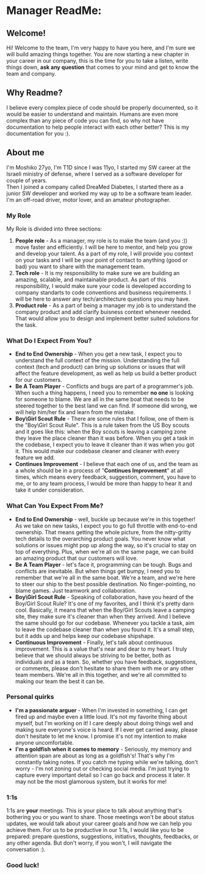 # Manager ReadMe:
## Welcome!
Hi! Welcome to the team, I'm very happy to have you here, and I'm sure we will build amazing things together.
You are now starting a new chapter in your career in our company,
this is the time for you to take a listen, write things down, **ask any question** that comes to your mind and get to know the team and company.

## Why Readme?
I believe every complex piece of code should be properly documented, so it would be easier to understand and maintain. Humans are even more complex than any piece of code you can find, so why not have documentation to help people interact with each other better?
This is my documentation for you :).

## About me
I'm Moshiko 27yo, I'm T1D since I was 11yo,
I started my SW career at the Israeli ministry of defense, where I served as a software developer for couple of years.  
Then I joined a company called DreaMed Diabetes, I started there as a junior SW developer and worked my way up to be a software team leader.
I'm an off-road driver, motor lover, and an amateur photographer.

### My Role
My Role is divided into three sections:

1.	**People role** - As a manager, my role is to make the team (and you :)) move faster and efficiently.
I will be here to mentor, and help you grow and develop your talent.
As a part of my role, I will provide you context on your tasks and I will be your point of contact to anything (good or bad) you want to share with the management team.
2.	**Tech role** - It is my responsibility to make sure we are building an amazing, scalable, and maintainable product. As part of this responsibility, I would make sure your code is developed according to company standarts to code conventions and business requirements. I will be here to answer any tech/architecture questions you may have.
3.	**Product role** - As a part of being a manager my job is to understand the company product and add clarify buisness context whenever needed.  
That would allow you to design and implement better suited solutions for the task.


### What Do I Expect From You?
- **End to End Ownership** - When you get a new task, I expect you to understand the full context of the mission.
Understanding the full context (tech and product) can bring up solutions or issues that will affect the feature development, as well as help us build a better product for our customers.
- **Be A Team Player** - Conflicts and bugs are part of a programmer's job. When such a thing happens, I need you to remember **no one** is looking for someone to blame. We are all in the same boat that needs to be steered together to the best land we can find. If someone did wrong, we will help him/her fix and learn from the mistake.
- **Boy\Girl Scout Rule** - There are some rules that I follow, one of them is the "Boy\Girl Scout Rule". This is a rule taken from the US Boy scouts and it goes like this: when the Boy scouts is leaving a camping zone they leave the place cleaner than it was before. When you get a task in the codebase, I expect you to leave it cleaner than it was when you got it. This would make our codebase cleaner and cleaner with every feature we add.
- **Continues Improvement** - I believe that each one of us, and the team as a whole should be in a process of "**Continues Improvement**" at all times, which means every feedback, suggestion, comment, you have to me, or to any team process, I would be more than happy to hear it and take it under consideration.

### What Can You Expect From Me?
- **End to End Ownership** - well, buckle up because we're in this together! As we take on new tasks, I expect you to go full throttle with end-to-end ownership. That means getting the whole picture, from the nitty-gritty tech details to the overarching product goals. You never know what solutions or issues might pop up along the way, so it's crucial to stay on top of everything. Plus, when we're all on the same page, we can build an amazing product that our customers will love.
- **Be A Team Player** - let's face it, programming can be tough. Bugs and conflicts are inevitable. But when things get bumpy, I need you to remember that we're all in the same boat. We're a team, and we're here to steer our ship to the best possible destination. No finger-pointing, no blame games. Just teamwork and collaboration.
- **Boy\Girl Scout Rule** - Speaking of collaboration, have you heard of the Boy/Girl Scout Rule? It's one of my favorites, and I think it's pretty darn cool. Basically, it means that when the Boy/Girl Scouts leave a camping site, they make sure it's cleaner than when they arrived. And I believe the same should go for our codebase. Whenever you tackle a task, aim to leave the codebase cleaner than when you found it. It's a small step, but it adds up and helps keep our codebase shipshape.
- **Continuous Improvement** - Finally, let's talk about continuous improvement. This is a value that's near and dear to my heart. I truly believe that we should always be striving to be better, both as individuals and as a team. So, whether you have feedback, suggestions, or comments, please don't hesitate to share them with me or any other team members. We're all in this together, and we're all committed to making our team the best it can be.

### Personal quirks
- **I'm a passionate arguer** - When I'm invested in something, I can get fired up and maybe even a little loud. It's not my favorite thing about myself, but I'm working on it! I care deeply about doing things well and making sure everyone's voice is heard. If I ever get carried away, please don't hesitate to let me know. I promise it's not my intention to make anyone uncomfortable.
- **I'm a goldfish when it comes to memory** - Seriously, my memory and attention span are about as long as a goldfish's! That's why I'm constantly taking notes. If you catch me typing while we're talking, don't worry - I'm not zoning out or checking social media. I'm just trying to capture every important detail so I can go back and process it later. It may not be the most glamorous system, but it works for me!

### 1:1s
1:1s are **your** meetings. This is your place to talk about anything that's bothering you or you want to share.
Those meetings won't be about status updates, we would talk about your career goals and how we can help you achieve them.
For us to be productive in our 1:1s, I would like you to be prepared: prepare questions, suggestions, initiativs, thoughts, feedbacks, or any other agenda.
But don't worry, if you won't, I will navigate the conversation :).

### **Good luck!**
